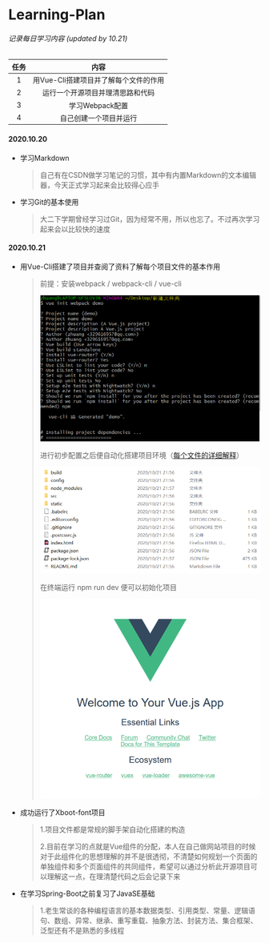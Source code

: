 # Learning-Plan

###### 记录每日学习内容 (updated by 10.21)

| 任务 |                 内容                  |
| :--: | :-----------------------------------: |
|  1   | 用Vue-Cli搭建项目并了解每个文件的作用 |
|  2   |   运行一个开源项目并理清思路和代码    |
|  3   |            学习Webpack配置            |
|  4   |        自己创建一个项目并运行         |

#### 2020.10.20

- 学习Markdown

  >自己有在CSDN做学习笔记的习惯，其中有内置Markdown的文本编辑器，今天正式学习起来会比较得心应手

- 学习Git的基本使用

  > 大二下学期曾经学习过Git，因为经常不用，所以也忘了。不过再次学习起来会以比较快的速度

#### 2020.10.21

- 用Vue-Cli搭建了项目并查阅了资料了解每个项目文件的基本作用

  >前提：安装webpack / webpack-cli / vue-cli
  >
  >![](pic\Vue脚手架初始化设置.PNG)
  >
  >进行初步配置之后便自动化搭建项目环境（[每个文件的详细解释](https://www.cnblogs.com/jacksplwxy/p/11495700.html)）
  >
  >![](pic\Vue项目文件.PNG)
  >
  >在终端运行 npm run dev 便可以初始化项目
  >
  >![](pic\脚手架默认界面.PNG)

- 成功运行了Xboot-font项目

  >1.项目文件都是常规的脚手架自动化搭建的构造
  >
  >2.目前在学习的点就是Vue组件的分配，本人在自己做网站项目的时候对于此组件化的思想理解的并不是很透彻，不清楚如何规划一个页面的单独组件和多个页面组件的共同组件，希望可以通过分析此开源项目可以理解这一点，在理清楚代码之后会记录下来

- 在学习Spring-Boot之前复习了JavaSE基础

  >1.老生常谈的各种编程语言的基本数据类型、引用类型、常量、逻辑语句、数组、异常、继承、重写重载、抽象方法、封装方法、集合框架、泛型还有不是熟悉的多线程